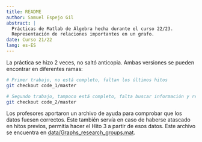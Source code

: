 ```yaml
---
title: README
author: Samuel Espejo Gil
abstract: |
  Prácticas de Matlab de Álgebra hecha durante el curso 22/23.
  Representación de relaciones importantes en un grafo.
date: Curso 21/22
lang: es-ES
---
```


La práctica se hizo 2 veces, no saltó anticopia.
Ambas versiones se pueden encontrar en diferentes ramas:

```bash
# Primer trabajo, no está completo, faltan los últimos hitos
git checkout code_1/master

# Segundo trabajo, tampoco está completo, falta buscar información y rellenar una tabla
git checkout code_2/master
```

Los profesores aportaron un archivo de ayuda para comprobar que los datos fuesen correctos.
Este también servía en caso de haberse atascado en hitos previos, permitía hacer el Hito 3 a partir de esos datos.
Este archivo se encuentra en [data/Graphs_research_groups.mat](data/Graphs_research_groups.mat).


